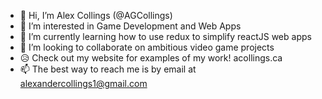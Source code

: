 - 👋 Hi, I’m Alex Collings (@AGCollings)
- 👀 I’m interested in Game Development and Web Apps
- 🌱 I’m currently learning how to use redux to simplify reactJS web apps
- 💞️ I’m looking to collaborate on ambitious video game projects
- 😥 Check out my website for examples of my work! acollings.ca
- 📫 The best way to reach me is by email at alexandercollings1@gmail.com

<!---
AGCollings/AGCollings is a ✨ special ✨ repository because its `README.md` (this file) appears on your GitHub profile.
You can click the Preview link to take a look at your changes.
--->
